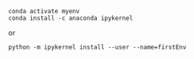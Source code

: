 ```
conda activate myenv
conda install -c anaconda ipykernel

```

or 

```
python -m ipykernel install --user --name=firstEnv
```
